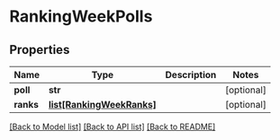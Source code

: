 # RankingWeekPolls

## Properties
Name | Type | Description | Notes
------------ | ------------- | ------------- | -------------
**poll** | **str** |  | [optional] 
**ranks** | [**list[RankingWeekRanks]**](RankingWeekRanks.md) |  | [optional] 

[[Back to Model list]](../README.md#documentation-for-models) [[Back to API list]](../README.md#documentation-for-api-endpoints) [[Back to README]](../README.md)


